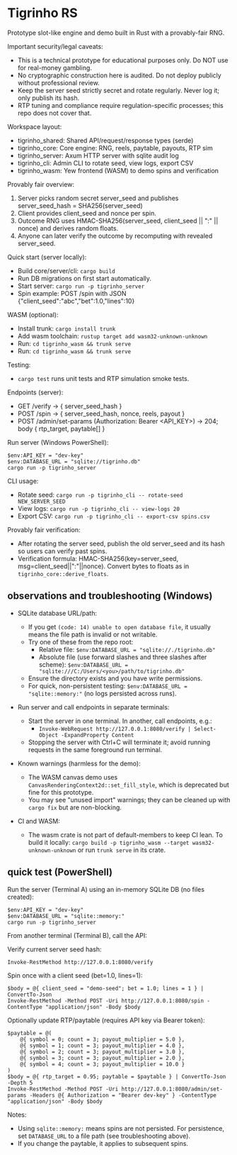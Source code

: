 # Tigrinho RS

Prototype slot-like engine and demo built in Rust with a provably-fair RNG.

Important security/legal caveats:
- This is a technical prototype for educational purposes only. Do NOT use for real-money gambling.
- No cryptographic construction here is audited. Do not deploy publicly without professional review.
- Keep the server seed strictly secret and rotate regularly. Never log it; only publish its hash.
- RTP tuning and compliance require regulation-specific processes; this repo does not cover that.

Workspace layout:
- tigrinho_shared: Shared API/request/response types (serde)
- tigrinho_core: Core engine: RNG, reels, paytable, payouts, RTP sim
- tigrinho_server: Axum HTTP server with sqlite audit log
- tigrinho_cli: Admin CLI to rotate seed, view logs, export CSV
- tigrinho_wasm: Yew frontend (WASM) to demo spins and verification

Provably fair overview:
1) Server picks random secret server_seed and publishes server_seed_hash = SHA256(server_seed)
2) Client provides client_seed and nonce per spin.
3) Outcome RNG uses HMAC-SHA256(server_seed, client_seed || ":" || nonce) and derives random floats.
4) Anyone can later verify the outcome by recomputing with revealed server_seed.

Quick start (server locally):
- Build core/server/cli: `cargo build`
- Run DB migrations on first start automatically.
- Start server: `cargo run -p tigrinho_server`
- Spin example: POST /spin with JSON {"client_seed":"abc","bet":1.0,"lines":10}

WASM (optional):
- Install trunk: `cargo install trunk`
- Add wasm toolchain: `rustup target add wasm32-unknown-unknown`
- Run: `cd tigrinho_wasm && trunk serve`
 - Run: `cd tigrinho_wasm && trunk serve`

Testing:
- `cargo test` runs unit tests and RTP simulation smoke tests.

Endpoints (server):
- GET /verify -> { server_seed_hash }
- POST /spin -> { server_seed_hash, nonce, reels, payout }
- POST /admin/set-params (Authorization: Bearer <API_KEY>) -> 204; body { rtp_target, paytable[] }

Run server (Windows PowerShell):
```
$env:API_KEY = "dev-key"
$env:DATABASE_URL = "sqlite://tigrinho.db"
cargo run -p tigrinho_server
```

CLI usage:
- Rotate seed: `cargo run -p tigrinho_cli -- rotate-seed NEW_SERVER_SEED`
- View logs: `cargo run -p tigrinho_cli -- view-logs 20`
- Export CSV: `cargo run -p tigrinho_cli -- export-csv spins.csv`

Provably fair verification:
- After rotating the server seed, publish the old server_seed and its hash so users can verify past spins.
- Verification formula: HMAC-SHA256(key=server_seed, msg=client_seed||":"||nonce). Convert bytes to floats as in `tigrinho_core::derive_floats`.

## observations and troubleshooting (Windows)

- SQLite database URL/path:
	- If you get `(code: 14) unable to open database file`, it usually means the file path is invalid or not writable.
	- Try one of these from the repo root:
		- Relative file: `$env:DATABASE_URL = "sqlite://./tigrinho.db"`
		- Absolute file (use forward slashes and three slashes after scheme):
			`$env:DATABASE_URL = "sqlite:///C:/Users/<you>/path/to/tigrinho.db"`
	- Ensure the directory exists and you have write permissions.
	- For quick, non-persistent testing: `$env:DATABASE_URL = "sqlite::memory:"` (no logs persisted across runs).

- Run server and call endpoints in separate terminals:
	- Start the server in one terminal. In another, call endpoints, e.g.:
		- `Invoke-WebRequest http://127.0.0.1:8080/verify | Select-Object -ExpandProperty Content`
	- Stopping the server with Ctrl+C will terminate it; avoid running requests in the same foreground run terminal.

- Known warnings (harmless for the demo):
	- The WASM canvas demo uses `CanvasRenderingContext2d::set_fill_style`, which is deprecated but fine for this prototype.
	- You may see "unused import" warnings; they can be cleaned up with `cargo fix` but are non-blocking.

- CI and WASM:
	- The wasm crate is not part of default-members to keep CI lean. To build it locally: `cargo build -p tigrinho_wasm --target wasm32-unknown-unknown` or run `trunk serve` in its crate.

## quick test (PowerShell)

Run the server (Terminal A) using an in-memory SQLite DB (no files created):

```pwsh
$env:API_KEY = "dev-key"
$env:DATABASE_URL = "sqlite::memory:"
cargo run -p tigrinho_server
```

From another terminal (Terminal B), call the API:

Verify current server seed hash:
```pwsh
Invoke-RestMethod http://127.0.0.1:8080/verify
```

Spin once with a client seed (bet=1.0, lines=1):
```pwsh
$body = @{ client_seed = "demo-seed"; bet = 1.0; lines = 1 } | ConvertTo-Json
Invoke-RestMethod -Method POST -Uri http://127.0.0.1:8080/spin -ContentType "application/json" -Body $body
```

Optionally update RTP/paytable (requires API key via Bearer token):
```pwsh
$paytable = @(
	@{ symbol = 0; count = 3; payout_multiplier = 5.0 },
	@{ symbol = 1; count = 3; payout_multiplier = 4.0 },
	@{ symbol = 2; count = 3; payout_multiplier = 3.0 },
	@{ symbol = 3; count = 3; payout_multiplier = 2.0 },
	@{ symbol = 4; count = 3; payout_multiplier = 10.0 }
)
$body = @{ rtp_target = 0.95; paytable = $paytable } | ConvertTo-Json -Depth 5
Invoke-RestMethod -Method POST -Uri http://127.0.0.1:8080/admin/set-params -Headers @{ Authorization = "Bearer dev-key" } -ContentType "application/json" -Body $body
```

Notes:
- Using `sqlite::memory:` means spins are not persisted. For persistence, set `DATABASE_URL` to a file path (see troubleshooting above).
- If you change the paytable, it applies to subsequent spins.

